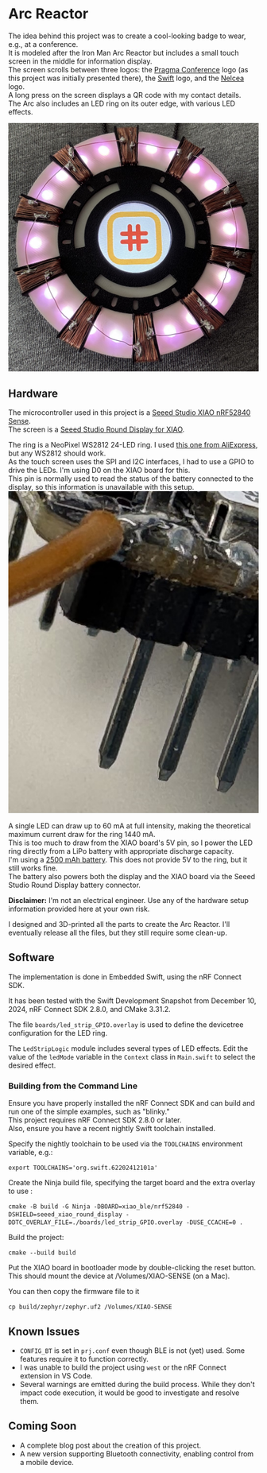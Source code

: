 # Arc Reactor

The idea behind this project was to create a cool-looking badge to wear, e.g., at a conference.  
It is modeled after the Iron Man Arc Reactor but includes a small touch screen in the middle for information display.  
The screen scrolls between three logos: the [Pragma Conference](https://pragmaconference.com/about.html) logo (as this project was initially presented there), the [Swift](https://www.swift.org/) logo, and the [Nelcea](https://www.nelcea.be/) logo.  
A long press on the screen displays a QR code with my contact details.  
The Arc also includes an LED ring on its outer edge, with various LED effects.  

![The Arc Reactor](ArcReactor.jpg)

## Hardware

The microcontroller used in this project is a [Seeed Studio XIAO nRF52840 Sense](https://wiki.seeedstudio.com/XIAO_BLE/).  
The screen is a [Seeed Studio Round Display for XIAO](https://wiki.seeedstudio.com/get_start_round_display/).  

The ring is a NeoPixel WS2812 24-LED ring. I used [this one from AliExpress](https://www.aliexpress.com/item/1005005808924364.htm), but any WS2812 should work.  
As the touch screen uses the SPI and I2C interfaces, I had to use a GPIO to drive the LEDs. I'm using D0 on the XIAO board for this.  
This pin is normally used to read the status of the battery connected to the display, so this information is unavailable with this setup.  
![Data from LED ring connected to D0 on XIAO board, no connection to Round Display](LedRingConnection.jpg)  
  
A single LED can draw up to 60 mA at full intensity, making the theoretical maximum current draw for the ring 1440 mA.  
This is too much to draw from the XIAO board's 5V pin, so I power the LED ring directly from a LiPo battery with appropriate discharge capacity.  
I'm using a [2500 mAh battery](https://www.kiwi-electronics.com/nl/lithium-polymer-li-po-accu-3-7v-2500mah-1044). This does not provide 5V to the ring, but it still works fine.  
The battery also powers both the display and the XIAO board via the Seeed Studio Round Display battery connector.  

**Disclaimer:** I'm not an electrical engineer. Use any of the hardware setup information provided here at your own risk.

I designed and 3D-printed all the parts to create the Arc Reactor. I'll eventually release all the files, but they still require some clean-up.  

## Software

The implementation is done in Embedded Swift, using the nRF Connect SDK.  

It has been tested with the Swift Development Snapshot from December 10, 2024, nRF Connect SDK 2.8.0, and CMake 3.31.2.  

The file `boards/led_strip_GPIO.overlay` is used to define the devicetree configuration for the LED ring.  

The `LedStripLogic` module includes several types of LED effects. Edit the value of the `ledMode` variable in the `Context` class in `Main.swift` to select the desired effect.

### Building from the Command Line

Ensure you have properly installed the nRF Connect SDK and can build and run one of the simple examples, such as "blinky."  
This project requires nRF Connect SDK 2.8.0 or later.  
Also, ensure you have a recent nightly Swift toolchain installed.  

Specify the nightly toolchain to be used via the `TOOLCHAINS` environment variable, e.g.:
```
export TOOLCHAINS='org.swift.62202412101a'
```
Create the Ninja build file, specifying the target board and the extra overlay to use  :
```
cmake -B build -G Ninja -DBOARD=xiao_ble/nrf52840 -DSHIELD=seeed_xiao_round_display -DDTC_OVERLAY_FILE=./boards/led_strip_GPIO.overlay -DUSE_CCACHE=0 .
```

Build the project:
```
cmake --build build
```

Put the XIAO board in bootloader mode by double-clicking the reset button. This should mount the device at /Volumes/XIAO-SENSE (on a Mac).  

You can then copy the firmware file to it
```
cp build/zephyr/zephyr.uf2 /Volumes/XIAO-SENSE
```

## Known Issues

- `CONFIG_BT` is set in `prj.conf` even though BLE is not (yet) used. Some features require it to function correctly.  
- I was unable to build the project using `west` or the nRF Connect extension in VS Code.  
- Several warnings are emitted during the build process. While they don't impact code execution, it would be good to investigate and resolve them.  

## Coming Soon

- A complete blog post about the creation of this project.  
- A new version supporting Bluetooth connectivity, enabling control from a mobile device.